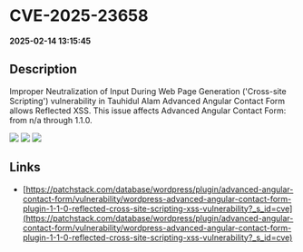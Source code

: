 # CVE-2025-23658

**2025-02-14 13:15:45**

## Description
Improper Neutralization of Input During Web Page Generation ('Cross-site Scripting') vulnerability in Tauhidul Alam Advanced Angular Contact Form allows Reflected XSS. This issue affects Advanced Angular Contact Form: from n/a through 1.1.0.

![](https://img.shields.io/static/v1?label=Score&message=7.1&color=red)
![](https://img.shields.io/static/v1?label=Severity&message=HIGH&color=red)
![](https://img.shields.io/static/v1?label=CWE&message=XSS&color=green)

## Links
- [https://patchstack.com/database/wordpress/plugin/advanced-angular-contact-form/vulnerability/wordpress-advanced-angular-contact-form-plugin-1-1-0-reflected-cross-site-scripting-xss-vulnerability?_s_id=cve](https://patchstack.com/database/wordpress/plugin/advanced-angular-contact-form/vulnerability/wordpress-advanced-angular-contact-form-plugin-1-1-0-reflected-cross-site-scripting-xss-vulnerability?_s_id=cve)
